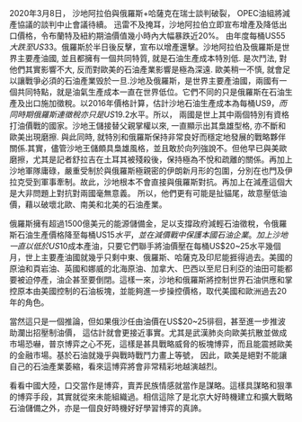 2020年3月8日， 沙地阿拉伯與俄羅斯+哈薩克在瑞士談判破裂， OPEC油組將減產協議的談判中止會議待續。 迅雷不及掩耳，沙地阿拉伯立即宣布增產及降低出口價格，令布蘭特及紐約期油價值幾小時內大幅暴跌近20%。 由年度每桶US$55大跌至US$33。俄羅斯於半日後反擊，宣布以增產還擊。沙地阿拉伯及俄羅斯是世界主要產油國, 並且都擁有一個共同特質, 就是石油生產成本特別低.  是次鬥法, 對他們其實影響不大, 反而對歐美的石油產業影響是極為深遠.  歐美稍一不慎, 就會足以讓戰爭必須的石油產業毁於一旦.沙地及俄羅斯，是世界主要產油國，兩國有一個共同特點，就是油氣生產成本一直在世界低位。它們不同的只是俄羅斯在石油生產及出口施加徵稅。以2016年價格計算，估計沙地石油生產成本為每桶US$9，而同時期俄羅斯連徵稅亦只是US$19.2水平。所以， 兩國是世上其中兩個特別有資格打油價戰的國家。沙地王儲接替父親掌權以來, 一直顯示出其梟雄型格, 亦不斷和歐美出現磨擦.  與此同時, 就特別和俄羅斯保持非常良好而穩定地發展的戰略夥伴關係.其實，儘管沙地王儲頗具梟雄風格，並且敢於向列強說不。但他早已與美歐磨擦，尤其是記者舒拉吉在土耳其被殘殺後，保持極為不悅和疏離的關係。再加上沙地軍隊庸碌，嚴重受制於與俄羅斯極親密的伊朗新月形的包圍，分別在也門及伊拉克受到軍事牽制。故此，沙地根本不會直接與俄羅斯對抗。再加上在減產這個大是大非問題上對抗對兩國毫無意義。 所以，他們更有可能是扯貓尾，故意壓低油價，藉以破壞北歐、南美和北美的石油產業。

俄羅斯擁有超過1500億美元的能源儲備金，足以支撐政府減輕石油徵稅，令俄羅斯石油生產價格降至每桶US$15水平，並在減價戰中保護本國石油企業。加上沙地一直以低於US$10成本產油，只要它們聯手將油價壓在每桶US$20~25水平幾個月，世上主要產油國就幾乎只剩中東、俄羅斯、哈薩克及印尼能捱得過去。美國的原油和頁岩油、英國和娜威的北海原油、加拿大、巴西以至尼日利亞的油田可能都要被迫停產，油企甚至要倒閉。這樣一來，沙地和俄羅斯將控制世界石油供應和掌控原本由美國控制的石油板塊，並能夠進一步操控價格，取代美國和歐洲過去20年的角色。

當然這只是一個推論，但如果俄沙任由油價在US$20~25徘徊，甚至進一步推波助瀾出招壓制油價， 這估計就會更接近事實。尤其是武漢肺炎向歐美抗散並做成市場恐嚇，普京博弈之心不死，這樣是甚具戰略威脅的板塊博弈，而且能震撼歐美的金融市場。基於石油就幾乎與戰時戰鬥力畫上等號， 因此，歐美是絕對不能讓自己的石油產業萎縮，看來這博弈將會非常精彩地越演越烈。

看看中國大陸，口交當作是博弈，賣弄民族情感就當作是謀略。這樣具謀略和狠準的博弈手段，其實就從來未能組織過。相信這除了是北京大好時機建立和擴大戰略石油儲備之外，亦是一個良好時機好好學習博弈的真諦。